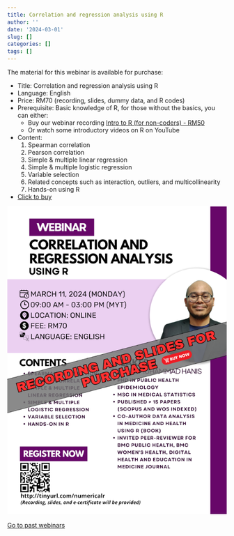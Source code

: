 ```yaml
---
title: Correlation and regression analysis using R
author: ''
date: '2024-03-01'
slug: []
categories: []
tags: []
---
```

The material for this webinar is available for purchase:

- Title: Correlation and regression analysis using R
- Language: English
- Price: RM70 (recording, slides, dummy data, and R codes)
- Prerequisite: Basic knowledge of R, for those without the basics, you can either:
    - Buy our webinar recording [Intro to R (for non-coders) -  RM50](https://tinyurl.com/recordingintrotor)
    - Or watch some introductory videos on R on YouTube
- Content: 
    1. Spearman correlation
    2. Pearson correlation
    3. Simple & multiple linear regression
    4. Simple & multiple logistic regression
    5. Variable selection
    6. Related concepts such as interaction, outliers, and multicollinearity
    7. Hands-on using R
- [Click to buy](https://forms.gle/PT8s3jgyTbnWbLhL6)

![](images/CRA_using_R_35percent.png)

[Go to past webinars](https://jomresearch.netlify.app/webinars/#past-webinars)